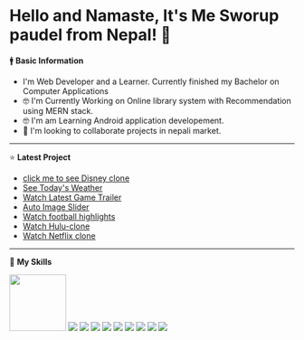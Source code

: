  # Hello and Namaste, It's Me Sworup paudel from Nepal! 👋

 🚹 <B>Basic Information</B>
 <ul>
 <li>I'm Web Developer and a Learner. Currently finished my Bachelor on Computer Applications</li>
 <li>🤓 I'm Currently Working on Online library system with Recommendation using MERN stack.</li>
 <li>🤓 I'm am Learning Android application developement.</li>
 <li>👯 I'm looking to collaborate projects in nepali market.</li>
 </ul>
 
 <hr>

 
⭐ <B>Latest Project</B>
<ul>
 <li><a href="https://custom-disney.web.app/" target="_blank">click me to see Disney clone</a></li>
 <li><a href="https://watch-weather.netlify.app/" target="_blank">See Today's Weather</a></li>
 <li><a href="https://game-trailer.vercel.app/" target="_blank">Watch Latest Game Trailer</a></li>
 <li><a href="https://image-slides.netlify.app/" target="_blank">Auto Image Slider</a></li>
 <li><a href="https://watchfootballhighlights.netlify.app/" target="_blank">Watch football highlights</a></li>
 <li><a href="https://hulu-clone-puce-ten.vercel.app/" target="_blank">Watch Hulu-clone</a></li>
 <li><a href="https://netflix-c.vercel.app/"  target="_blank">Watch Netflix clone</a></li>
</ul>

<hr>
 
🔧 <b>My Skills</b>
<div>
<!-- <img src="https://user-images.githubusercontent.com/96978659/153031097-b07094bf-6aab-4d16-bf77-deb48be07f01.jpg /> -->
<img src="https://img.icons8.com/?size=48&id=20909&format=png" width="100" height="100" />
<img src="https://img.icons8.com/?size=80&id=YjeKwnSQIBUq&format=png" />
 <img src="https://img.icons8.com/?size=48&id=EzPCiQUqWWEa&format=png" />
  <img src="https://img.icons8.com/?size=48&id=4PiNHtUJVbLs&format=png" />
<img src="https://img.icons8.com/?size=48&id=108784&format=png" />
 <img src="https://img.icons8.com/?size=80&id=wPohyHO_qO1a&format=png" />
<img src="https://img.icons8.com/?size=48&id=hsPbhkOH4FMe&format=png" />
<img src="https://img.icons8.com/?size=80&id=CQBFmwnDKlB3&format=png" />
<img src="https://img.icons8.com/?size=48&id=74402&format=png" />
<img src="https://img.icons8.com/?size=80&id=114425&format=png" />






 
</div>







